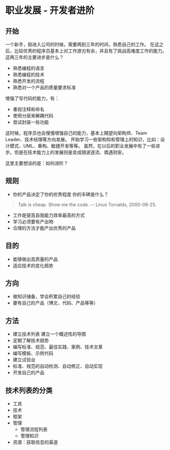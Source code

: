 # 职业发展 - 开发者进阶

## 开始
一个新手，刚进入公司的时候，需要两到三年的时间，熟悉自己的工作。
在这之后，比较优秀的程序员基本上对工作游刃有余，并且有了挑战高难度工作的能力。
这两三年的主要进步是什么？
- 熟悉编程的语言
- 熟悉编程的技术
- 熟悉开发的流程
- 熟悉对一个产品的质量要求标准

增强了写代码的能力，有：
- 重视注释和命名
- 使用分层来解耦代码
- 尝试封装一些功能

这时候，程序员也会慢慢增强自己的能力，基本上期望向架构师、Team Leader、技术经理等方向发展。
开始学习一些架构知和管理上的知识，比如：设计模式、UML、重构、敏捷开发等等。
虽然，在以后的职业发展中有了一些进步。但是在技术能力上的发展则是变成随波逐流、偶遇则安。

这里主要想谈的是：如何进阶？

## 规则
- 你的产品决定了你的优秀程度
	你的丰碑是什么？
> Talk is cheap. Show me the code.
> -- Linus Torvalds, 2000-08-25.

- 工作是提高自我能力效率最高的方式
- 学习必须要有产出物
- 合理的方法才能产出优秀的产品

## 目的
- 能够做出高质量的产品
- 适应技术的变化趋势

## 方向
- 做知识储备，学会积累自己的经验
- 要有自己的产品（博文、代码、产品等等）

## 方法
- 建立技术列表
  建立一个概述性的导图
- 定期了解技术趋势
- 编写标准、规范、最佳实践、案例、技术文章
- 编写模板、示例代码
- 建立试验台
- 标准、规范的自动检测、自动修正、自动实现
- 开发自己的产品

## 技术列表的分类
- 工具
- 技术
- 框架
- 管理
  - 管理流程列表
  - 管理知识
- 资源：获取信息的渠道
